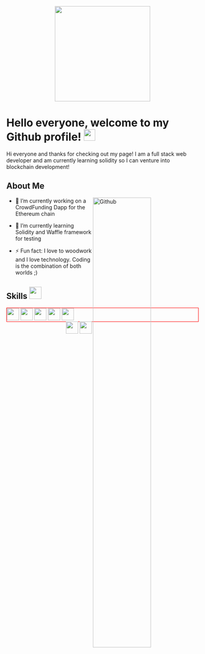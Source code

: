 <p align="center">
    <img width="250" src="">
</p>

<h1> Hello everyone, welcome to my Github profile! <img src = "https://raw.githubusercontent.com/MartinHeinz/MartinHeinz/master/wave.gif" width = 30px> </h1>
<p align='center'>
</p>

<div size='20px'> Hi everyone and thanks for checking out my page! I am a full stack web developer and am currently learning solidity so I can venture into blockchain development!
</div>

<h2> About Me </h2>

<img width="55%" align="right" alt="Github" src="" />

- 🔭 I’m currently working on a CrowdFunding Dapp for the Ethereum chain
  
- 🌱 I’m currently learning Solidity and Waffle framework for testing
  
- ⚡ Fun fact: I love to woodwork and I love technology. Coding is the combination of both worlds ;)

<h2> Skills <img src = "https://media2.giphy.com/media/QssGEmpkyEOhBCb7e1/giphy.gif?cid=ecf05e47a0n3gi1bfqntqmob8g9aid1oyj2wr3ds3mg700bl&rid=giphy.gif" width = 32px> </h2>
<div style="border: 1px solid red;">
    <span style="display:inline; color: red;">
 <img width ='32px' src ='https://raw.githubusercontent.com/rahulbanerjee26/githubAboutMeGenerator/main/icons/reactjs.svg'> 
 <img width ='32px' src ='https://raw.githubusercontent.com/rahulbanerjee26/githubAboutMeGenerator/main/icons/javascript.svg'>
 <img width ='32px' src ='https://raw.githubusercontent.com/rahulbanerjee26/githubAboutMeGenerator/main/icons/css.svg'> 
 <img width ='32px' src ='https://raw.githubusercontent.com/rahulbanerjee26/githubAboutMeGenerator/main/icons/html.svg'> 
        <img width ='32px' src ='https://cdn.icon-icons.com/icons2/2107/PNG/512/file_type_light_solidity_icon_130436.png'> 

</span>
    <span style="display:inline; color: red; float: right;">
                         <img width ='32px' src ='https://www.vectorlogo.zone/logos/mysql/mysql-icon.svg'> 
        <img width ='32px' src ='https://raw.githubusercontent.com/rahulbanerjee26/githubAboutMeGenerator/main/icons/postgresql.svg'> 
                 </span>
    </div>
  
<br>
<br>


